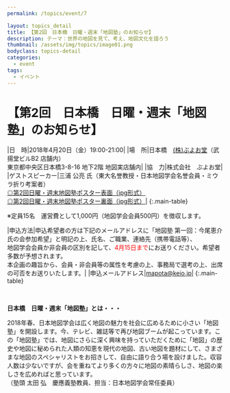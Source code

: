 ```yaml
---
permalink: /topics/event/7

layout: topics_detail
title: 【第2回　日本橋　日曜・週末「地図塾」のお知らせ】
description: テーマ：世界の地図を見て、考え、地図文化を語ろう
thumbnail: /assets/img/topics/image01.png
bodyclass: topics-detail
categories:
  - event
tags:
  - イベント
---
```


# 【第2回　日本橋　日曜・週末「地図塾」のお知らせ】

|日　時|2018年4月20日（金）19:00-21:00|
|場　所|日本橋　[(株)ぶよお堂](http://www.buyodoshop.com/)（武揚堂ビルB2 店舗内）<br>東京都中央区日本橋3-8-16 地下2階 地図実店舗内|
|協　力|株式会社　ぶよお堂|
|ゲストスピーカー|三浦 公亮 氏（東大名誉教授・日本地図学会名誉会員・ミウラ折り考案者）<br>[◎第2回日曜・週末地図塾ポスター表面（jpg形式）](../../archive/file/program/chizujuku2nd1.jpg)<br>[◎第2回日曜・週末地図塾ポスター裏面（jpg形式）](../../archive/file/program/chizujuku2nd2.jpg)|
{:.main-table}

※定員15名　運営費として1,000円（地図学会会員500円）を徴収します。

|申込方法|申込希望者の方は下記のメールアドレスに「地図塾 第一回：今尾恵介氏の会参加希望」と明記の上、氏名、ご職業、連絡先（携帯電話等）、<br>地図学会会員か非会員の区別を記して、<font color="#ff0000">4月15日まで</font>にお送りください。希望者多数が予想されます。<br>本企画の趣旨から、会員・非会員等の属性を考慮の上、事務局で選考の上、出席の可否をお送りいたします。|
|申込メールアドレス|[mapota@keio.jp](<mailto:mapota@keio.jp>)|
{:.main-table}

<br>

**日本橋　日曜・週末「地図塾」とは・・・**

2018年春、日本地図学会は広く地図の魅力を社会に広めるために小さい「地図塾」を開設します。今、テレビ、雑誌等で再び地図ブームが起こっています。この「地図塾」では、地図にさらに深く興味を持っていただくために「地図」の歴史や地図に秘められた人類の知恵を現代の地図、古い地図を題材にして、さまざまな地図のスペシャリストをお招きして、自由に語り合う場を設けました。収容人数は少ないですが、会を重ねてより多くの方々に地図の素晴らしさ、地図の楽しさを広めればと思っています。<br>
（塾頭 太田 弘　慶應義塾教員、担当：日本地図学会常任委員）
